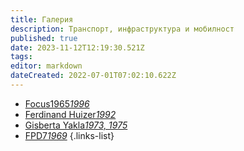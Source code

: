 ```yaml
---
title: Галерия
description: Транспорт, инфраструктура и мобилност
published: true
date: 2023-11-12T12:19:30.521Z
tags: 
editor: markdown
dateCreated: 2022-07-01T07:02:10.622Z
---
```


- [Focus1965*1996*](/gallery/focus-1965)
- [Ferdinand Huizer*1992*](/gallery/ferdinand-huizer)
- [Gisberta Yakla*1973, 1975*](/gallery/gisberta-yakla)
- [FPD7*1969*](/gallery/fpd7)
{.links-list}
